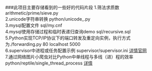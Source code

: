 ###此项目主要存储看到的一些好的代码片段
1.筛法求质数 arithmetic/prime/sieve.py  
2.unicode字符串转换 python/unicode_.py  
3.mysql配置文件 sql/my.cnf  
4.mysql使用存储过程和临时表递归查询demo sql/recursive.sql  
5.Python实现TCP/IP协议下的端口转发及重定向实例，执行方式为./forwarding.py 80 localhost 5000  
6.supervisor中进程或任务配置示例 supervisor/supervisor.ini [详情官网](http://supervisord.org/configuration.html#program-x-section-settings "http://supervisord.org/configuration.html#program-x-section-settings")  
7.通过网络图片小爬虫对比Python中单线程与多线（进）程的效率python/reptile/single_thread_process [详情](https://segmentfault.com/a/1190000007018898 "https://segmentfault.com/a/1190000007018898")
